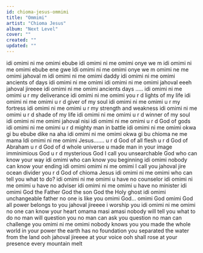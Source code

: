 ```yaml
---
id: chioma-jesus-ommimi
title: "Ommimi"
artist: "Chioma Jesus"
album: "Next Level"
cover: ""
created: ""
updated: ""
---
```


idi omimi ni me omimi ebube
idi omimi ni me omimi onye we m
idi omimi ni me omimi ebube ene gwe
Idi omimi ni me omimi onye we m
omimi ne me omimi jahoval m
     idi omimi ni me omimi
daddy idi omimi ni me omimi
ancients of days
      idi omimi ni me omimi
  idi omimi ni me omimi jahoval eeeh
jahoval  jireeee
     idi omimi ni me omimi
ancients days .....
      idi omimi ni me omimi
u r my deliverance
     idi omimi ni me omimi
you r d lights of my life
    idi omimi ni me omimi
u r d giver of my soul
     idi omimi  ni me omimi
u r my fortress
    idi omimi ni me omimi
u r my strength and weakness
     idi omimi ni me omimi
u r d shade of my life
     idi omimi ni me omimi
u r d winner of my soul
    idi omimi ni me omimi
jahoval nisi
     idi omimi ni me omimi
u r d God of gods
     idi omimi ni me omimi
u r d mighty man in battle
     idi  omimi ni me omimi
okwa gi bu ebube dike na aha
       idi omimi ni me omimi
okwa gi bu chioma ne me mama
        Idi omimi ni me omimi
       Jesus.......
u r d God of all flesh
u r d God of Abraham
u r d God of d whole universe
u made man in your image
imminimious God
u r d mysterious  God
I call you unsearchable  God
who can know your way
idi omimi
who can know you beginning
idi omimi
nobody can know your ending
idi omimi
omimi  ni me omimi
I call you jahoval jire
ocean divider
you r d God of chioma Jesus
   idi omimi ni me omimi
who can tell you what to do?
idi omimi ni me omimi
u have no counselor
idi omimi ni me omimi
u have no adviser
idi omimi ni me omimi
u have no minister
idi omimi
God the Father God the son God the Holy ghost
idi omimi
unchangeable father no one is like you
omimi God... omimi  God  omimi God
all power belongs to you jahoval jireeee
i worship you
idi omimi ni me omimi
no one can know your heart
omama masi amasi
nobody will tell you what to do
no man will question you
no man can ask you question
no man can challenge you
omimi ni me omimi  nobody knows you
you made the whole world in your power
the earth has no foundation
you separated the water from the land
ooh jahoval jireeee
at your voice ooh shall rose
at your presence every mountain melt